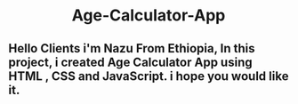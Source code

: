 <h1 align="center">Age-Calculator-App</h1>

## Hello Clients i'm Nazu From Ethiopia, In this project, i created Age Calculator App using HTML , CSS and JavaScript. i hope you would like it.
